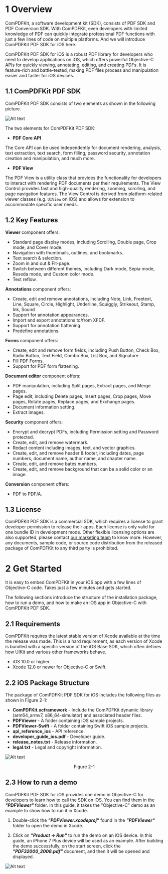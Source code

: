 # 1 Overview

ComPDFKit, a software development kit (SDK), consists of PDF SDK and PDF Conversion SDK. With ComPDFKit, even developers with limited knowledge of PDF can quickly integrate professional PDF functions with just a few lines of code on multiple platforms. And we will introduce ComPDFKit PDF SDK for iOS here.

ComPDFKit PDF SDK for iOS is a robust PDF library for developers who need to develop applications on iOS, which offers powerful Objective-C APIs for quickly viewing, annotating, editing, and creating PDFs. It is feature-rich and battle-tested, making PDF files process and manipulation easier and faster for iOS devices.

## 1.1 ComPDFKit PDF SDK

ComPDFKit PDF SDK consists of two elements as shown in the following picture.

![Alt text](https://github.com/ComPDFKit/PDF-SDK-iOS/blob/main/image-ios/1.png)

The two elements for ComPDFKit PDF SDK:

- **PDF Core API**

The Core API can be used independently for document rendering, analysis, text extraction, text search, form filling, password security, annotation creation and manipulation, and much more.

- **PDF View**

The PDF View is a utility class that provides the functionality for developers to interact with rendering PDF documents per their requirements. The View Control provides fast and high-quality rendering, zooming, scrolling, and page navigation features. The View Control is derived from platform-related viewer classes (e.g. `UIView` on iOS) and allows for extension to accommodate specific user needs.

## 1.2 Key Features

**Viewer** component offers:

- Standard page display modes, including Scrolling, Double page, Crop mode, and Cover mode.
- Navigation with thumbnails, outlines, and bookmarks.
- Text search & selection.
- Zoom in and out & Fit-page.
- Switch between different themes, including Dark mode, Sepia mode, Reseda mode, and Custom color mode.
- Text reflow.

**Annotations** component offers:

- Create, edit and remove annotations, including Note, Link, Freetext, Line, Square, Circle, Highlight, Underline, Squiggly, Strikeout, Stamp, Ink, Sound
- Support for annotation appearances.
- Import and export annotations to/from XFDF.
- Support for annotation flattening.
- Predefine annotations.

**Forms** component offers:

- Create, edit and remove form fields, including Push Button, Check Box, Radio Button, Text Field, Combo Box, List Box, and Signature.
- Fill PDF Forms.
- Support for PDF form flattening.

**Document editor** component offers:

- PDF manipulation, including Split pages, Extract pages, and Merge pages.
- Page edit, including Delete pages, Insert pages, Crop pages, Move pages, Rotate pages, Replace pages, and Exchange pages.
- Document information setting.
- Extract images.

**Security** component offers:

- Encrypt and decrypt PDFs, including Permission setting and Password protected.
- Create, edit, and remove watermark.
- Redact content including images, text, and vector graphics.
- Create, edit, and remove header & footer, including dates, page numbers, document name, author name, and chapter name.
- Create, edit, and remove bates numbers.
- Create, edit, and remove background that can be a solid color or an image.

**Conversion** component offers:

- PDF to PDF/A.

## 1.3 License

ComPDFKit PDF SDK is a commercial SDK, which requires a license to grant developer permission to release their apps. Each license is only valid for one bundle ID in development mode. Other flexible licensing options are also supported, please contact [our marketing team](mailto:support@compdf.com) to know more.  However, any documents, sample code, or source code distribution from the released package of ComPDFKit to any third party is prohibited.

# 2 Get Started

It is easy to embed ComPDFKit in your iOS app with a few lines of Objective-C code. Takes just a few minutes and gets started. 

The following sections introduce the structure of the installation package, how to run a demo, and how to make an iOS app in Objective-C with ComPDFKit PDF SDK. 

## 2.1 Requirements

ComPDFKit requires the latest stable version of Xcode available at the time the release was made. This is a hard requirement, as each version of Xcode is bundled with a specific version of the iOS Base SDK, which often defines how UIKit and various other frameworks behave. 

- iOS 10.0 or higher.
- Xcode 12.0 or newer for Objective-C or Swift.

## 2.2 iOS Package Structure

The package of ComPDFKit PDF SDK for iOS includes the following files as shown in Figure 2-1:

- **ComPDFKit.xcframework** - Include the ComPDFKit dynamic library (arm64_armv7, x86_64-simulator) and associated header files.
- **PDFViewer** - A folder containing iOS sample projects.
- **PDFViewer-Swift** - A folder containing Swift iOS sample projects.
- **api_reference_ios** - API reference.
- **developer_guide_ios.pdf** - Developer guide.
- **release_notes.txt** - Release information.
- **legal.txt** - Legal and copyright information.

![Alt text](https://github.com/ComPDFKit/PDF-SDK-iOS/blob/main/image-ios/2-1.png)

<p align="center">
Figure 2-1
</p>

## 2.3 How to run a demo

ComPDFKit PDF SDK for iOS provides one demo in Objective-C for developers to learn how to call the SDK on iOS. You can find them in the ***"PDFViewer"*** folder. In this guide, it takes the "Objective-C" demo as an example to show how to run it in Xcode.

1. Double-click the ***"PDFViewer.xcodeproj"*** found in the ***"PDFViewer"*** folder to open the demo in Xcode.

2. Click on ***"Product -> Run"*** to run the demo on an iOS device. In this guide, an iPhone 7 Plus device will be used as an example. After building the demo successfully, on the start screen, click the ***"PDF32000_2008.pdf"*** document, and then it will be opened and displayed.

![Alt text](https://github.com/ComPDFKit/PDF-SDK-iOS/blob/main/image-ios/2-1-1.png)
